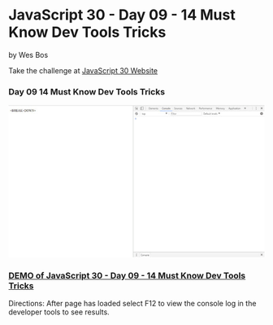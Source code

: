 # JavaScript 30  - Day 09 - 14 Must Know Dev Tools Tricks

by Wes Bos

Take the challenge at [JavaScript 30 Website](http://www.javascript30.com)


### Day 09 14 Must Know Dev Tools Tricks

![Day 09 14 Must Know Dev Tools Tricks](https://github.com/DKMitt/javascript30/blob/master/Day-09-14-Must-Know-Dev-Tools-Tricks/images/day-9.gif)

### [DEMO of JavaScript 30  - Day 09 - 14 Must Know Dev Tools Tricks](http://www.dkmitt.com/mycoding/JavaScript30/Day-09-14-Must-Know-Dev-Tools-Tricks/)

Directions: After page has loaded select F12 to view the console log in the developer tools to see results.
